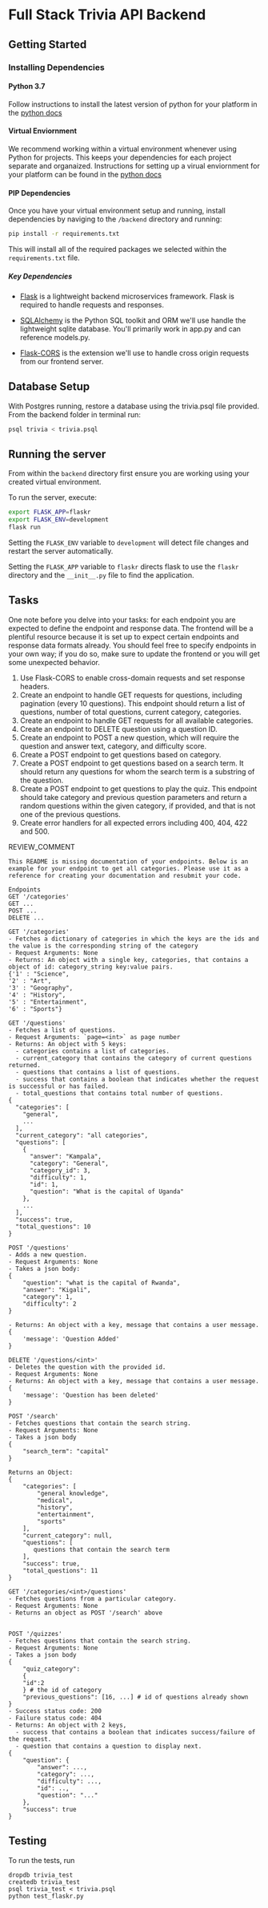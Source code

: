 # Full Stack Trivia API Backend

## Getting Started

### Installing Dependencies

#### Python 3.7

Follow instructions to install the latest version of python for your platform in the [python docs](https://docs.python.org/3/using/unix.html#getting-and-installing-the-latest-version-of-python)

#### Virtual Enviornment

We recommend working within a virtual environment whenever using Python for projects. This keeps your dependencies for each project separate and organaized. Instructions for setting up a virual enviornment for your platform can be found in the [python docs](https://packaging.python.org/guides/installing-using-pip-and-virtual-environments/)

#### PIP Dependencies

Once you have your virtual environment setup and running, install dependencies by naviging to the `/backend` directory and running:

```bash
pip install -r requirements.txt
```

This will install all of the required packages we selected within the `requirements.txt` file.

##### Key Dependencies

- [Flask](http://flask.pocoo.org/)  is a lightweight backend microservices framework. Flask is required to handle requests and responses.

- [SQLAlchemy](https://www.sqlalchemy.org/) is the Python SQL toolkit and ORM we'll use handle the lightweight sqlite database. You'll primarily work in app.py and can reference models.py. 

- [Flask-CORS](https://flask-cors.readthedocs.io/en/latest/#) is the extension we'll use to handle cross origin requests from our frontend server. 

## Database Setup
With Postgres running, restore a database using the trivia.psql file provided. From the backend folder in terminal run:
```bash
psql trivia < trivia.psql
```

## Running the server

From within the `backend` directory first ensure you are working using your created virtual environment.

To run the server, execute:

```bash
export FLASK_APP=flaskr
export FLASK_ENV=development
flask run
```

Setting the `FLASK_ENV` variable to `development` will detect file changes and restart the server automatically.

Setting the `FLASK_APP` variable to `flaskr` directs flask to use the `flaskr` directory and the `__init__.py` file to find the application. 

## Tasks

One note before you delve into your tasks: for each endpoint you are expected to define the endpoint and response data. The frontend will be a plentiful resource because it is set up to expect certain endpoints and response data formats already. You should feel free to specify endpoints in your own way; if you do so, make sure to update the frontend or you will get some unexpected behavior. 

1. Use Flask-CORS to enable cross-domain requests and set response headers. 
2. Create an endpoint to handle GET requests for questions, including pagination (every 10 questions). This endpoint should return a list of questions, number of total questions, current category, categories. 
3. Create an endpoint to handle GET requests for all available categories. 
4. Create an endpoint to DELETE question using a question ID. 
5. Create an endpoint to POST a new question, which will require the question and answer text, category, and difficulty score. 
6. Create a POST endpoint to get questions based on category. 
7. Create a POST endpoint to get questions based on a search term. It should return any questions for whom the search term is a substring of the question. 
8. Create a POST endpoint to get questions to play the quiz. This endpoint should take category and previous question parameters and return a random questions within the given category, if provided, and that is not one of the previous questions. 
9. Create error handlers for all expected errors including 400, 404, 422 and 500. 

REVIEW_COMMENT
```
This README is missing documentation of your endpoints. Below is an example for your endpoint to get all categories. Please use it as a reference for creating your documentation and resubmit your code. 

Endpoints
GET '/categories'
GET ...
POST ...
DELETE ...

GET '/categories'
- Fetches a dictionary of categories in which the keys are the ids and the value is the corresponding string of the category
- Request Arguments: None
- Returns: An object with a single key, categories, that contains a object of id: category_string key:value pairs. 
{'1' : "Science",
'2' : "Art",
'3' : "Geography",
'4' : "History",
'5' : "Entertainment",
'6' : "Sports"}

GET '/questions'
- Fetches a list of questions.
- Request Arguments: `page=<int>` as page number
- Returns: An object with 5 keys:
  - categories contains a list of categories.
  - current_category that contains the category of current questions returned.
  - questions that contains a list of questions.
  - success that contains a boolean that indicates whether the request is successful or has failed.
  - total_questions that contains total number of questions. 
{
  "categories": [
    "general",
    ...
  ],
  "current_category": "all categories",
  "questions": [
    {
      "answer": "Kampala",
      "category": "General",
      "category_id": 3,
      "difficulty": 1,
      "id": 1,
      "question": "What is the capital of Uganda"
    },
    ...
  ],
  "success": true,
  "total_questions": 10
}

POST '/questions'
- Adds a new question.
- Request Arguments: None
- Takes a json body:
{
	"question": "what is the capital of Rwanda",
	"answer": "Kigali",
	"category": 1,
	"difficulty": 2
}

- Returns: An object with a key, message that contains a user message.
{
    'message': 'Question Added'
}

DELETE '/questions/<int>'
- Deletes the question with the provided id.
- Request Arguments: None
- Returns: An object with a key, message that contains a user message.
{
    'message': 'Question has been deleted'
}

POST '/search'
- Fetches questions that contain the search string.
- Request Arguments: None
- Takes a json body
{
	"search_term": "capital"
}

Returns an Object:
{
    "categories": [
        "general knowledge",
        "medical",
        "history",
        "entertainment",
        "sports"
    ],
    "current_category": null,
    "questions": [
       questions that contain the search term
    ],
    "success": true,
    "total_questions": 11
}

GET '/categories/<int>/questions'
- Fetches questions from a particular category.
- Request Arguments: None
- Returns an object as POST '/search' above


POST '/quizzes'
- Fetches questions that contain the search string.
- Request Arguments: None
- Takes a json body
{
	"quiz_category": 
	{
	"id":2
	} # the id of category
	"previous_questions": [16, ...] # id of questions already shown
}
- Success status code: 200
- Failure status code: 404
- Returns: An object with 2 keys,
  - success that contains a boolean that indicates success/failure of the request.
  - question that contains a question to display next.
{
    "question": {
        "answer": ...,
        "category": ...,
        "difficulty": ...,
        "id": ..,
        "question": "..."
    },
    "success": true
}
```

## Testing
To run the tests, run
```
dropdb trivia_test
createdb trivia_test
psql trivia_test < trivia.psql
python test_flaskr.py
```
